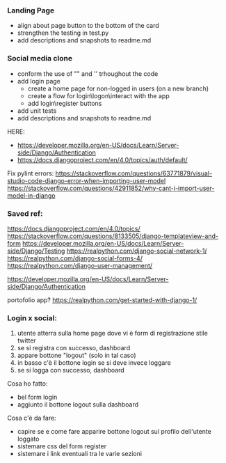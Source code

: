### Landing Page
- align about page button to the bottom of the card
- strengthen the testing in test.py
- add descriptions and snapshots to readme.md

### Social media clone
- conform the use of "" and '' trhoughout the code
- add login page
    - create a home page for non-logged in users (on a new branch)
    - create a flow for login\logon\interact with the app
    - add login\register buttons
- add unit tests
- add descriptions and snapshots to readme.md

HERE: 
- https://developer.mozilla.org/en-US/docs/Learn/Server-side/Django/Authentication
- https://docs.djangoproject.com/en/4.0/topics/auth/default/

Fix pylint errors:
https://stackoverflow.com/questions/63771879/visual-studio-code-django-error-when-importing-user-model
https://stackoverflow.com/questions/42911852/why-cant-i-import-user-model-in-django




### Saved ref:
https://docs.djangoproject.com/en/4.0/topics/ 
https://stackoverflow.com/questions/8133505/django-templateview-and-form
https://developer.mozilla.org/en-US/docs/Learn/Server-side/Django/Testing
https://realpython.com/django-social-network-1/ 
https://realpython.com/django-social-forms-4/
https://realpython.com/django-user-management/

https://developer.mozilla.org/en-US/docs/Learn/Server-side/Django/Authentication

portofolio app? https://realpython.com/get-started-with-django-1/ 


### Login x social:
1. utente atterra sulla home page dove vi è form di registrazione stile twitter
2. se si registra con successo, dashboard
3. appare bottone "logout" (solo in tal caso)
4. in basso c'è il bottone login se si deve invece loggare
5. se si logga con successo, dashboard

Cosa ho fatto:
- bel form login
- aggiunto il bottone logout sulla dashboard 

Cosa c'è da fare:
- capire se e come fare apparire bottone logout sul profilo dell'utente loggato
- sistemare css del form register
- sistemare i link eventuali tra le varie sezioni